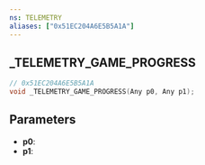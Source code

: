 ```yaml
---
ns: TELEMETRY
aliases: ["0x51EC204A6E5B5A1A"]
---
```

## _TELEMETRY_GAME_PROGRESS

```c
// 0x51EC204A6E5B5A1A
void _TELEMETRY_GAME_PROGRESS(Any p0, Any p1);
```

## Parameters
* **p0**:
* **p1**:
